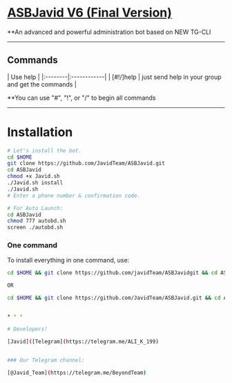 # [ASBJavid V6 (Final Version)](https://telegram.me/ASBJavid)

**An advanced and powerful administration bot based on NEW TG-CLI


* * *

## Commands

| Use help |
|:--------|:------------|
| [#!/]help | just send help in your group and get the commands |

**You can use "#", "!", or "/" to begin all commands

* * *

# Installation

```sh
# Let's install the bot.
cd $HOME
git clone https://github.com/JavidTeam/ASBJavid.git
cd ASBJavid
chmod +x Javid.sh
./Javid.sh install
./Javid.sh 
# Enter a phone number & confirmation code.

# For Auto Launch:
cd ASBJavid
chmod 777 autobd.sh
screen ./autobd.sh
```
### One command
To install everything in one command, use:
```sh
cd $HOME && git clone https://github.com/javidTeam/ASBJavidgit && cd ASBJavid && chmod +x Javid.sh && ./Javid.sh install && ./Javid.sh

OR

cd $HOME && git clone https://github.com/JavidTeam/ASBJavid.git && cd ASBJavid && chmod +x Javid.sh && ./Javid.sh install && chmod 777 autobd.sh && screen ./autobd.sh


* * *

# Developers!

[Javid]([Telegram](https://telegram.me/ALI_K_199)


### Our Telegram channel:

[@Javid_Team](https://telegram.me/BeyondTeam)
